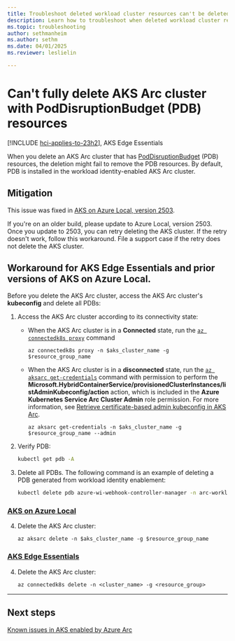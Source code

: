 ```yaml
---
title: Troubleshoot deleted workload cluster resources can't be deleted
description: Learn how to troubleshoot when deleted workload cluster resources can't be deleted.
ms.topic: troubleshooting
author: sethmanheim
ms.author: sethm
ms.date: 04/01/2025
ms.reviewer: leslielin

---
```


# Can't fully delete AKS Arc cluster with PodDisruptionBudget (PDB) resources

[!INCLUDE [hci-applies-to-23h2](includes/hci-applies-to-23h2.md)], AKS Edge Essentials

When you delete an AKS Arc cluster that has [PodDisruptionBudget](https://kubernetes.io/docs/tasks/run-application/configure-pdb/) (PDB) resources, the deletion might fail to remove the PDB resources. By default, PDB is installed in the workload identity-enabled AKS Arc cluster.

## Mitigation

This issue was fixed in [AKS on Azure Local, version 2503](aks-whats-new-23h2.md#release-2503).

If you're on an older build, please update to Azure Local, version 2503. Once you update to 2503, you can retry deleting the AKS cluster. If the retry doesn't work, follow this workaround. File a support case if the retry does not delete the AKS cluster.

## Workaround for AKS Edge Essentials and prior versions of AKS on Azure Local.

Before you delete the AKS Arc cluster, access the AKS Arc cluster's **kubeconfig** and delete all PDBs:

1. Access the AKS Arc cluster according to its connectivity state:

   - When the AKS Arc cluster is in a **Connected** state, run the [`az connectedk8s proxy`](/cli/azure/connectedk8s#az-connectedk8s-proxy) command

     ```azurecli
     az connectedk8s proxy -n $aks_cluster_name -g $resource_group_name 
     ```
   
   - When the AKS Arc cluster is in a **disconnected** state, run the [`az aksarc get-credentials`](/cli/azure/aksarc#az-aksarc-get-credentials) command with permission to perform the **Microsoft.HybridContainerService/provisionedClusterInstances/listAdminKubeconfig/action** action, which is included in the **Azure Kubernetes Service Arc Cluster Admin** role permission. For more information, see [Retrieve certificate-based admin kubeconfig in AKS Arc](retrieve-admin-kubeconfig.md#retrieve-the-certificate-based-admin-kubeconfig-using-az-cli).

     ```azurecli
     az aksarc get-credentials -n $aks_cluster_name -g $resource_group_name --admin
     ```

1. Verify PDB:

   ```bash
   kubectl get pdb -A 
   ```

1. Delete all PDBs. The following command is an example of deleting a PDB generated from workload identity enablement:

   ```bash
   kubectl delete pdb azure-wi-webhook-controller-manager -n arc-workload-identity 
   ```

### [AKS on Azure Local](#tab/aks-on-azure-local)

4. Delete the AKS Arc cluster:

   ```azurecli
   az aksarc delete -n $aks_cluster_name -g $resource_group_name
   ```

### [AKS Edge Essentials](#tab/aks-edge-essentials)

4. Delete the AKS Arc cluster:

   ```azurecli
   az connectedk8s delete -n <cluster_name> -g <resource_group>
   ```

---

## Next steps

[Known issues in AKS enabled by Azure Arc](aks-known-issues.md)
